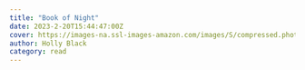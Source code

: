 ```yaml
---
title: "Book of Night"
date: 2023-2-20T15:44:47:00Z
cover: https://images-na.ssl-images-amazon.com/images/S/compressed.photo.goodreads.com/books/1639163872i/58293924.jpg
author: Holly Black
category: read
---
```


